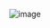 ![image](https://user-images.githubusercontent.com/77127829/125723599-205d27c8-5594-4372-8c49-a1783af796ae.png)
